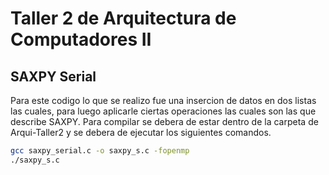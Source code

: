 # Taller 2 de Arquitectura de Computadores II 

## SAXPY Serial
Para este codigo lo que se realizo fue una insercion de datos en dos listas las cuales, para luego aplicarle ciertas operaciones las cuales son las que describe SAXPY. Para compilar se debera de estar dentro de la carpeta de Arqui-Taller2 y se debera de ejecutar los siguientes comandos.

```bash
gcc saxpy_serial.c -o saxpy_s.c -fopenmp
./saxpy_s.c
```

